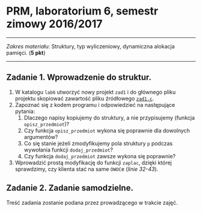 # PRM, laboratorium 6, semestr zimowy 2016/2017

----------------------------------------------

*Zakres materiału*: Struktury, typ wyliczeniowy, dynamiczna alokacja pamięci. (__5 pkt__)

----------------------------------------------

## __Zadanie 1.__ Wprowadzenie do struktur.

1. W katalogu `lab6` utworzyć nowy projekt `zad1` i do głównego pliku projektu skopiować zawartość pliku źródłowego [`zad1.c`](zad1.c).
2. Zapoznać się z kodem programu i odpowiedzieć na następujące pytania:
	1. Dlaczego napisy kopiujemy do struktury, a nie przypisujemy (funkcja `opisz_przedmiot`)?
	2. Czy funkcja `opisz_przedmiot` wykona się poprawnie dla dowolnych argumentów?
	3. Co się stanie jeżeli zmodyfikujemy pola struktury `p` podczas wywołania funkcji `dodaj_przedmiot`?
	4. Czy funkcja `dodaj_przedmiot` zawsze wykona się poprawnie?
9. Wprowadzić prostą modyfikację do funkcji `zaplac`, dzięki której sprawdzimy, czy klienta stać na same `OWOC`e (*linie 32-43*).

## __Zadanie 2.__ Zadanie samodzielne.

Treść zadania zostanie podana przez prowadzącego w trakcie zajęć.